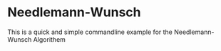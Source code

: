 # Needlemann-Wunsch

This is a quick and simple commandline example for the Needlemann-Wunsch Algorithem
